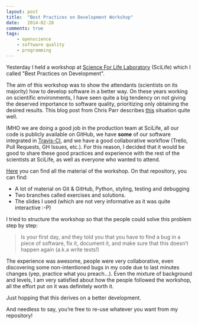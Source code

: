 ```yaml
---
layout: post
title:  "Best Practices on Development Workshop"
date:   2014-02-28
comments: true
tags:
    - openscience
    - software quality
    - programming
---
```

Yesterday I held a workshop at [Science For Life Laboratory][scilife] (SciLife)
which I called "Best Practices on Development".

The aim of this workshop was to show the attendants (scientists on its majority)
how to develop software in a better way. On these years working on scientific environments,
I have seen quite a big tendency on not giving the deserved importance to software quality,
prioritizing only obtaining the desired results. This blog post from Chris Parr
describes [this][post] situation quite well.

IMHO we are doing a good job in the production team at SciLife, all our code is
publicly available on GitHub, we have **some** of our software integrated in [Travis-CI](www.travis-ci.org),
and we have a good collaborative workflow (Trello, Pull Requests, GH Issues, etc.).
For this reason, I decided that it would be good to share these good practices and
experience with the rest of the scientists at SciLife, as well as everyone who wanted to attend.

[Here][ws] you can find all the material of the workshop. On that repository, you can find:

* A lot of material on Git & GitHub, Python, styling, testing and debugging
* Two branches called exercises and solutions.
* The slides I used (which are not very informative as it was quite interactive :-P)

I tried to structure the workshop so that the people could solve this problem step by step:

> Is your first day, and they told you that you have to find a bug in a piece of
software, fix it, document it, and make sure that this doesn’t happen again (a.k.a write tests!)

The experience was awesome, people were very collaborative, even discovering some
non-intentioned bugs in my code due to last minutes changes (yep, practice what you preach…).
Even the mixture of background and levels, I am very satisfied about how the people
followed the workshop, all the effort put on it was definitely worth it.

Just hopping that this derives on a better development.

And needless to say, you’re free to re-use whatever you want from my repository!


[scilife]: http://www.scilifelab.se/
[post]: http://www.timeshighereducation.co.uk/news/save-your-work-give-software-engineers-a-career-track/2006431.article
[ws]: https://github.com/guillermo-carrasco/BestPracticesWorkshop
